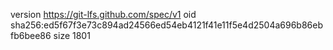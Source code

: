version https://git-lfs.github.com/spec/v1
oid sha256:ed5f67f3e73c894ad24566ed54eb4121f41e11f5e4d2504a696b86ebfb6bee86
size 1801

